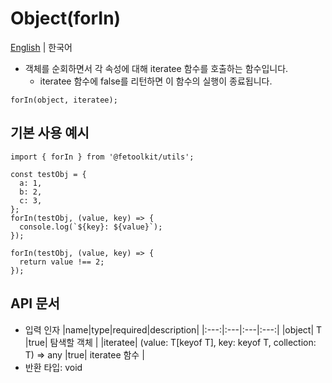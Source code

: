 # Object(forIn)

[English](./forIn.md) | 한국어

- 객체를 순회하면서 각 속성에 대해 iteratee 함수를 호출하는 함수입니다.
  - iteratee 함수에 false를 리턴하면 이 함수의 실행이 종료됩니다.

```tsx
forIn(object, iteratee);
```

## 기본 사용 예시

```tsx
import { forIn } from '@fetoolkit/utils';

const testObj = {
  a: 1,
  b: 2,
  c: 3,
};
forIn(testObj, (value, key) => {
  console.log(`${key}: ${value}`);
});

forIn(testObj, (value, key) => {
  return value !== 2;
});
```

## API 문서

- 입력 인자
  |name|type|required|description|
  |:---:|:---|:---|:---:|
  |object| T |true| 탐색할 객체 |
  |iteratee| (value: T[keyof T], key: keyof T, collection: T) => any |true| iteratee 함수 |
- 반환 타입: void
